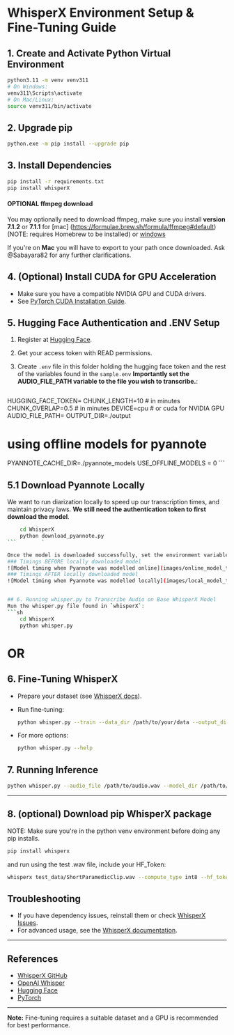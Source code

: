 # WhisperX Environment Setup & Fine-Tuning Guide

## 1. Create and Activate Python Virtual Environment

```sh
python3.11 -m venv venv311
# On Windows:
venv311\Scripts\activate
# On Mac/Linux:
source venv311/bin/activate
```

## 2. Upgrade pip

```sh
python.exe -m pip install --upgrade pip
```

## 3. Install Dependencies

```sh
pip install -r requirements.txt
pip install whisperX
```

#### OPTIONAL ffmpeg download

You may optionally need to download ffmpeg, make sure you install **version 7.1.2** or **7.1.1**  for [mac]  (https://formulae.brew.sh/formula/ffmpeg#default) (NOTE: requires Homebrew to be installed) or [windows](https://github.com/GyanD/codexffmpeg/releases)

If you're on **Mac** you will have to export to your path once downloaded. Ask @Sabayara82 for any further clarifications.

## 4. (Optional) Install CUDA for GPU Acceleration

- Make sure you have a compatible NVIDIA GPU and CUDA drivers.
- See [PyTorch CUDA Installation Guide](https://pytorch.org/get-started/locally/).

## 5. Hugging Face Authentication and .ENV Setup

1. Register at [Hugging Face](https://huggingface.co).
2. Get your access token with READ permissions.
3. Create `.env` file in this folder holding the hugging face token and the rest of the variables found in the `sample.env` **Importantly set the AUDIO_FILE_PATH variable to the file you wish to transcribe.**:

    ```.env
HUGGING_FACE_TOKEN=
CHUNK_LENGTH=10 # in minutes
CHUNK_OVERLAP=0.5 # in minutes
DEVICE=cpu # or cuda for NVIDIA GPU
AUDIO_FILE_PATH=
OUTPUT_DIR=./output

# using offline models for pyannote
PYANNOTE_CACHE_DIR=./pyannote_models
USE_OFFLINE_MODELS = 0
    ```

## 5.1 Download Pyannote Locally

We want to run diarization locally to speed up our transcription times, and maintain privacy laws. **We still need the authentication token to first download the model**.
```sh
    cd WhisperX
    python download_pyannote.py
```        `

Once the model is downloaded successfully, set the environment variable ```USE_OFFLINE_MODELS=1``.
### Timings BEFORE locally downloaded model
![Model timing when Pyannote was modelled online](images/online_model_times.png)
### Timings AFTER locally downloaded model
![Model timing when Pyannote was modelled locally](images/local_model_times.png)


## 6. Running whisper.py to Transcribe Audio on Base WhisperX Model
Run the whisper.py file found in `whisperX`:
```sh
    cd WhisperX
    python whisper.py
```

# OR 

## 6. Fine-Tuning WhisperX

- Prepare your dataset (see [WhisperX docs](https://github.com/m-bain/whisperx#fine-tuning)).
- Run fine-tuning:

    ```sh
    python whisper.py --train --data_dir /path/to/your/data --output_dir /path/to/save/model
    ```

- For more options:

    ```sh
    python whisper.py --help
    ```

## 7. Running Inference

```sh
python whisper.py --audio_file /path/to/audio.wav --model_dir /path/to/save/model
```

---

## 8. (optional) Download pip WhisperX package

NOTE: Make sure you're in the python venv environment before doing any pip installs.

```sh
pip install whisperx
```

and run using the test .wav file, include your HF_Token:
```sh
whisperx test_data/ShortParamedicClip.wav --compute_type int8 --hf_token YOUR_TOKEN_HERE  --model large-v2 --diarize --highlight_words True
```
## Troubleshooting

- If you have dependency issues, reinstall them or check [WhisperX Issues](https://github.com/m-bain/whisperx/issues).
- For advanced usage, see the [WhisperX documentation](https://github.com/m-bain/whisperx).

---

## References

- [WhisperX GitHub](https://github.com/m-bain/whisperx)
- [OpenAI Whisper](https://github.com/openai/whisper)
- [Hugging Face](https://huggingface.co)
- [PyTorch](https://pytorch.org)

---

**Note:** Fine-tuning requires a suitable dataset and a GPU is recommended for best performance.